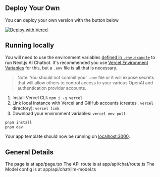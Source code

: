 ## Deploy Your Own

You can deploy your own version with the button below

[![Deploy with Vercel](https://vercel.com/button)](https://vercel.com/new/clone?repository-url=https%3A%2F%2Fgithub.com%2Fgaspar09%2Fai-chatbot-bedrock&env=AWS_REGION,AWS_ACCESS_KEY_ID,AWS_SECRET_ACCESS_KEY&project-name=ai-chatbot-bedrock&repository-name=ai-chatbot-bedrock)

## Running locally

You will need to use the environment variables [defined in `.env.example`](.env.example) to run Next.js AI Chatbot. It's recommended you use [Vercel Environment Variables](https://vercel.com/docs/projects/environment-variables) for this, but a `.env` file is all that is necessary.

> Note: You should not commit your `.env` file or it will expose secrets that will allow others to control access to your various OpenAI and authentication provider accounts.

1. Install Vercel CLI: `npm i -g vercel`
2. Link local instance with Vercel and GitHub accounts (creates `.vercel` directory): `vercel link`
3. Download your environment variables: `vercel env pull`

```bash
pnpm install
pnpm dev
```

Your app template should now be running on [localhost:3000](http://localhost:3000/).

## General Details

The page is at app/page.tsx
The API route is at app/api/chat/route.ts
The Model config is at app/api/chat/llm-model.ts
